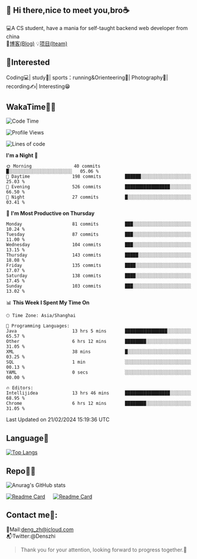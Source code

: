 👋 Hi there,nice to meet you,bro☕
---
💻A CS student, have a mania for self-taught backend web developer from china   
📌[博客(Blog)](https://github.com/HealUP/MyBlog)
💡[项目(Iteam)](https://healup.github.io/)

 <!-- waka-box start -->
 <!-- waka-box end -->
 
🧲**Interested**
--
Coding💻| study📖| sports：running&Orienteering🏃‍| Photography📸| recording✍️| Interesting😁

WakaTime👨‍💻
---
<!--START_SECTION:waka-->
![Code Time](http://img.shields.io/badge/Code%20Time-679%20hrs%2047%20mins-blue)

![Profile Views](http://img.shields.io/badge/Profile%20Views-1-blue)

![Lines of code](https://img.shields.io/badge/From%20Hello%20World%20I%27ve%20Written-205.0%20thousand%20lines%20of%20code-blue)

**I'm a Night 🦉** 

```text
🌞 Morning                40 commits          █░░░░░░░░░░░░░░░░░░░░░░░░   05.06 % 
🌆 Daytime                198 commits         ██████░░░░░░░░░░░░░░░░░░░   25.03 % 
🌃 Evening                526 commits         █████████████████░░░░░░░░   66.50 % 
🌙 Night                  27 commits          █░░░░░░░░░░░░░░░░░░░░░░░░   03.41 % 
```
📅 **I'm Most Productive on Thursday** 

```text
Monday                   81 commits          ███░░░░░░░░░░░░░░░░░░░░░░   10.24 % 
Tuesday                  87 commits          ███░░░░░░░░░░░░░░░░░░░░░░   11.00 % 
Wednesday                104 commits         ███░░░░░░░░░░░░░░░░░░░░░░   13.15 % 
Thursday                 143 commits         █████░░░░░░░░░░░░░░░░░░░░   18.08 % 
Friday                   135 commits         ████░░░░░░░░░░░░░░░░░░░░░   17.07 % 
Saturday                 138 commits         ████░░░░░░░░░░░░░░░░░░░░░   17.45 % 
Sunday                   103 commits         ███░░░░░░░░░░░░░░░░░░░░░░   13.02 % 
```


📊 **This Week I Spent My Time On** 

```text
🕑︎ Time Zone: Asia/Shanghai

💬 Programming Languages: 
Java                     13 hrs 5 mins       ████████████████░░░░░░░░░   65.57 % 
Other                    6 hrs 12 mins       ████████░░░░░░░░░░░░░░░░░   31.05 % 
XML                      38 mins             █░░░░░░░░░░░░░░░░░░░░░░░░   03.25 % 
SQL                      1 min               ░░░░░░░░░░░░░░░░░░░░░░░░░   00.13 % 
YAML                     0 secs              ░░░░░░░░░░░░░░░░░░░░░░░░░   00.00 % 

🔥 Editors: 
Intellijidea             13 hrs 46 mins      █████████████████░░░░░░░░   68.95 % 
Chrome                   6 hrs 12 mins       ████████░░░░░░░░░░░░░░░░░   31.05 % 
```


 Last Updated on 21/02/2024 15:19:36 UTC
<!--END_SECTION:waka-->

Language🚀
---
[![Top Langs](https://github-readme-stats.vercel.app/api/top-langs/?username=HealUP&layout=compact&hide_border=true)](https://github.com/HealUP)

Repo🧑‍💻
---
![Anurag's GitHub stats](https://github-readme-stats.vercel.app/api?username=HealUP&count_private=true&show_icons=true&theme=gruvbox&hide_border=true) 

[![Readme Card](https://github-readme-stats.vercel.app/api/pin/?username=HealUP&repo=InternetEy&theme=transparent)](https://github.com/HealUP/InternetEy) &emsp;
[![Readme Card](https://github-readme-stats.vercel.app/api/pin/?username=HealUP&repo=CampusExperience&theme=transparent)](https://github.com/HealUP/CampusExperience)


Contact me📱:
---
📮Mail:deng_zh@icloud.com  
📬Twitter:@Denszhi  

> Thank you for your attention, looking forward to progress together.🎉
